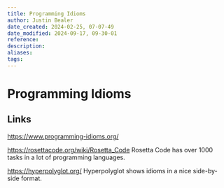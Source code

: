 ```yaml
---
title: Programming Idioms
author: Justin Bealer
date_created: 2024-02-25, 07-07-49
date_modified: 2024-09-17, 09-30-01
reference: 
description: 
aliases: 
tags: 
---
```

# Programming Idioms

## Links

https://www.programming-idioms.org/

https://rosettacode.org/wiki/Rosetta_Code
Rosetta Code has over 1000 tasks in a lot of programming languages.

https://hyperpolyglot.org/
Hyperpolyglot shows idioms in a nice side-by-side format.
